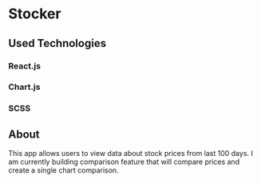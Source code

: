 # Stocker
## Used Technologies
### React.js
### Chart.js
### SCSS
## About
This app allows users to view data about stock prices from last 100 days. I am currently building comparison feature that will compare prices and create a single chart comparison.
 
